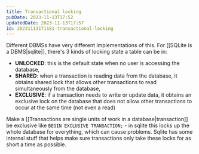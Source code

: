 ```yaml
---
title: Transactional locking
pubDate: 2023-11-13T17:52
updatedDate: 2023-11-13T17:57
id: 20231113171181-transactional-locking
---
```


Different DBMSs have very different implementations of this. For [[SQLite is a DBMS|sqlite]], there's 3 kinds of locking state a table can be in:

- **UNLOCKED**: this is the default state when no user is accessing the database,
- **SHARED**: when a transaction is reading data from the database, it obtains shared lock that allows other transactions to read simultaneously from the database,
- **EXCLUSIVE**: if a transaction needs to write or update data, it obtains an exclusive lock on the database that does not allow other transactions to occur at the same time (not even a read)

Make a [[Transactions are single units of work in a database|transaction]] be exclusive like `BEGIN EXCLUSIVE TRANSACTION;` - in sqlite this locks up the whole database for everything, which can cause problems. Sqlite has some internal stuff that helps make sure transactions only take these locks for as short a time as possible.
